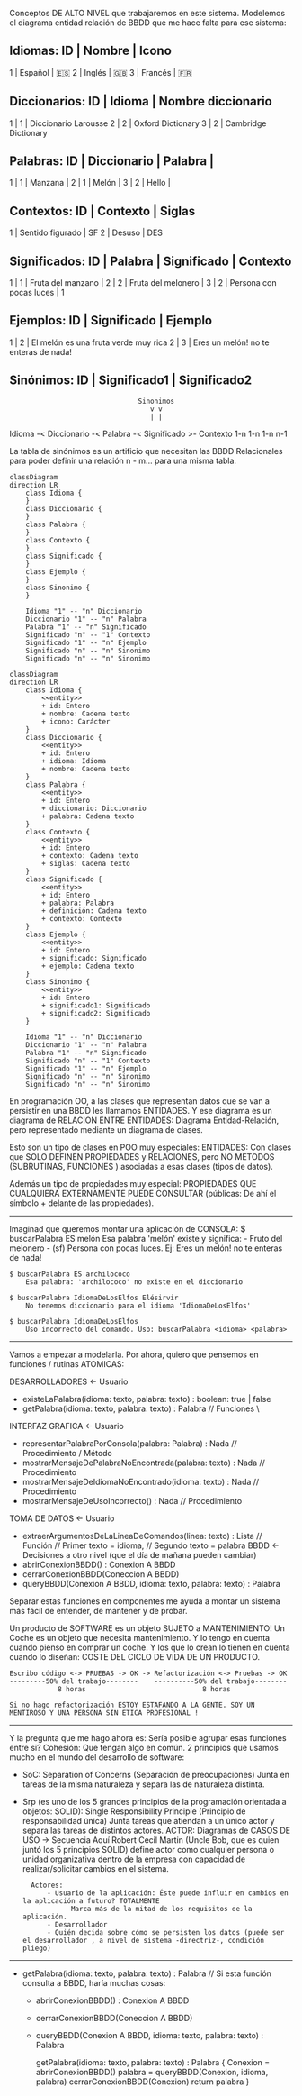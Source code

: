 
Conceptos DE ALTO NIVEL que trabajaremos en este sistema.
Modelemos el diagrama entidad relación de BBDD que me hace falta para ese sistema:

Idiomas: 
ID | Nombre | Icono
---------------------
1  | Español | 🇪🇸
2  | Inglés  | 🇬🇧
3  | Francés | 🇫🇷

Diccionarios:
ID | Idioma | Nombre diccionario
---------------------------------
1  | 1      | Diccionario Larousse
2  | 2      | Oxford Dictionary
3  | 2      | Cambridge Dictionary

Palabras:
ID | Diccionario | Palabra | 
----------------------------
1  | 1           | Manzana |
2  | 1           | Melón   |
3  | 2           | Hello   |

Contextos:
ID | Contexto               | Siglas
------------------------------------
1  | Sentido figurado       | SF
2  | Desuso                 | DES

Significados:
ID | Palabra | Significado                  | Contexto
---------------------------------------------------------------
1  | 1       | Fruta del manzano            |
2  | 2       | Fruta del melonero           |
3  | 2       | Persona con pocas luces      | 1

Ejemplos:
ID | Significado | Ejemplo
---------------------------------------
1  | 2           | El melón es una fruta verde muy rica
2  | 3           | Eres un melón! no te enteras de nada!

Sinónimos:
ID | Significado1 | Significado2
----------------------------------

                                    Sinonimos
                                       v v
                                       | |
Idioma -< Diccionario -< Palabra -< Significado >- Contexto
       1-n           1-n         1-n            n-1


La tabla de sinónimos es un artificio que necesitan las BBDD Relacionales para poder definir una relación n - m... para una misma tabla.

```mermaid
classDiagram
direction LR
    class Idioma {
    }
    class Diccionario {
    }
    class Palabra {
    }
    class Contexto {
    }
    class Significado {
    }
    class Ejemplo {
    }
    class Sinonimo {
    }

    Idioma "1" -- "n" Diccionario
    Diccionario "1" -- "n" Palabra
    Palabra "1" -- "n" Significado
    Significado "n" -- "1" Contexto
    Significado "1" -- "n" Ejemplo
    Significado "n" -- "n" Sinonimo
    Significado "n" -- "n" Sinonimo

```
```mermaid
classDiagram
direction LR
    class Idioma {
        <<entity>>
        + id: Entero
        + nombre: Cadena texto
        + icono: Carácter
    }
    class Diccionario {
        <<entity>>
        + id: Entero
        + idioma: Idioma
        + nombre: Cadena texto
    }
    class Palabra {
        <<entity>>
        + id: Entero
        + diccionario: Diccionario
        + palabra: Cadena texto
    }
    class Contexto {
        <<entity>>
        + id: Entero
        + contexto: Cadena texto
        + siglas: Cadena texto
    }
    class Significado {
        <<entity>>
        + id: Entero
        + palabra: Palabra
        + definición: Cadena texto
        + contexto: Contexto
    }
    class Ejemplo {
        <<entity>>
        + id: Entero
        + significado: Significado
        + ejemplo: Cadena texto
    }
    class Sinonimo {
        <<entity>>
        + id: Entero
        + significado1: Significado
        + significado2: Significado
    }

    Idioma "1" -- "n" Diccionario
    Diccionario "1" -- "n" Palabra
    Palabra "1" -- "n" Significado
    Significado "n" -- "1" Contexto
    Significado "1" -- "n" Ejemplo
    Significado "n" -- "n" Sinonimo
    Significado "n" -- "n" Sinonimo

```

En programación OO, a las clases que representan datos que se van a persistir en una BBDD les llamamos ENTIDADES. Y ese diagrama es un diagrama de RELACION ENTRE ENTIDADES: Diagrama Entidad-Relación, pero representado mediante un diagrama de clases.

Esto son un tipo de clases en POO muy especiales: ENTIDADES: Con clases que SOLO DEFINEN PROPIEDADES y RELACIONES, pero NO METODOS (SUBRUTINAS, FUNCIONES ) asociadas a esas clases (tipos de datos).

Además un tipo de propiedades muy especial: PROPIEDADES QUE CUALQUIERA EXTERNAMENTE PUEDE CONSULTAR (públicas: De ahí el símbolo + delante de las propiedades).

---

Imaginad que queremos montar una aplicación de CONSOLA:
    $ buscarPalabra ES melón
        Esa palabra 'melón' existe y significa: 
            - Fruto del melonero
            - (sf) Persona con pocas luces. Ej: Eres un melón! no te enteras de nada!

    $ buscarPalabra ES archilococo
        Esa palabra: 'archilococo' no existe en el diccionario

    $ buscarPalabra IdiomaDeLosElfos Elésirvir
        No tenemos diccionario para el idioma 'IdiomaDeLosElfos'

    $ buscarPalabra IdiomaDeLosElfos
        Uso incorrecto del comando. Uso: buscarPalabra <idioma> <palabra>
---

Vamos a empezar a modelarla.
Por ahora, quiero que pensemos en funciones / rutinas ATOMICAS:

DESARROLLADORES <- Usuario
+ existeLaPalabra(idioma: texto, palabra: texto) : boolean: true | false
+ getPalabra(idioma: texto, palabra: texto) : Palabra              // Funciones        \

INTERFAZ GRAFICA <- Usuario
  + representarPalabraPorConsola(palabra: Palabra) : Nada            // Procedimiento    / Método
  + mostrarMensajeDePalabraNoEncontrada(palabra: texto) : Nada       // Procedimiento
  + mostrarMensajeDeIdiomaNoEncontrado(idioma: texto) : Nada         // Procedimiento
  + mostrarMensajeDeUsoIncorrecto() : Nada                           // Procedimiento

TOMA DE DATOS <- Usuario
+ extraerArgumentosDeLaLineaDeComandos(linea: texto) : Lista<Texto>    // Función // Primer texto = idioma, 
                                                                                  // Segundo texto = palabra
BBDD <- Decisiones a otro nivel (que el día de mañana pueden cambiar)
+ abrirConexionBBDD() : Conexion A BBDD
+ cerrarConexionBBDD(Coneccion A BBDD)
+ queryBBDD(Conexion A BBDD, idioma: texto, palabra: texto) : Palabra

Separar estas funciones en componentes me ayuda a montar un sistema más fácil de entender, de mantener y de probar.

Un producto de SOFTWARE es un objeto SUJETO a MANTENIMIENTO!
Un Coche es un objeto que necesita mantenimiento. Y lo tengo en cuenta cuando pienso en comprar un coche. Y los que lo crean lo tienen en cuenta cuando lo diseñan: COSTE DEL CICLO DE VIDA DE UN PRODUCTO.

    Escribo código <-> PRUEBAS -> OK -> Refactorización <-> Pruebas -> OK
    ---------50% del trabajo--------    ----------50% del trabajo--------
                8 horas                             8 horas
    
    Si no hago refactorización ESTOY ESTAFANDO A LA GENTE. SOY UN MENTIROSO Y UNA PERSONA SIN ETICA PROFESIONAL !

---
Y la pregunta que me hago ahora es: Sería posible agrupar esas funciones entre si? Cohesión: Que tengan algo en común.
2 principios que usamos mucho en el mundo del desarrollo de software:
- SoC: Separation of Concerns (Separación de preocupaciones)
       Junta en tareas de la misma naturaleza y separa las de naturaleza distinta.
- Srp (es uno de los 5 grandes principios de la programación orientada a objetos: SOLID): Single Responsibility Principle (Principio de responsabilidad única)
        Junta tareas que atiendan a un único actor y separa las tareas de distintos actores.
        ACTOR: Diagramas de CASOS DE USO -> Secuencia
           Aquí Robert Cecil Martin (Uncle Bob, que es quien juntó los 5 principios SOLID) define actor como cualquier persona o unidad organizativa dentro de la empresa con capacidad de realizar/solicitar cambios en el sistema.

        Actores:
            - Usuario de la aplicación: Éste puede influir en cambios en la aplicación a futuro? TOTALMENTE
                  Marca más de la mitad de los requisitos de la aplicación.
            - Desarrollador
            - Quién decida sobre cómo se persisten los datos (puede ser el desarrollador , a nivel de sistema -directriz-, condición pliego)

---
+ getPalabra(idioma: texto, palabra: texto) : Palabra              // Si esta función consulta a BBDD, haría muchas cosas:
  + abrirConexionBBDD() : Conexion A BBDD
  + cerrarConexionBBDD(Coneccion A BBDD)
  + queryBBDD(Conexion A BBDD, idioma: texto, palabra: texto) : Palabra

    getPalabra(idioma: texto, palabra: texto) : Palabra {
        Conexion = abrirConexionBBDD()
        palabra = queryBBDD(Conexion, idioma, palabra)
        cerrarConexionBBDD(Conexion)
        return palabra
    }